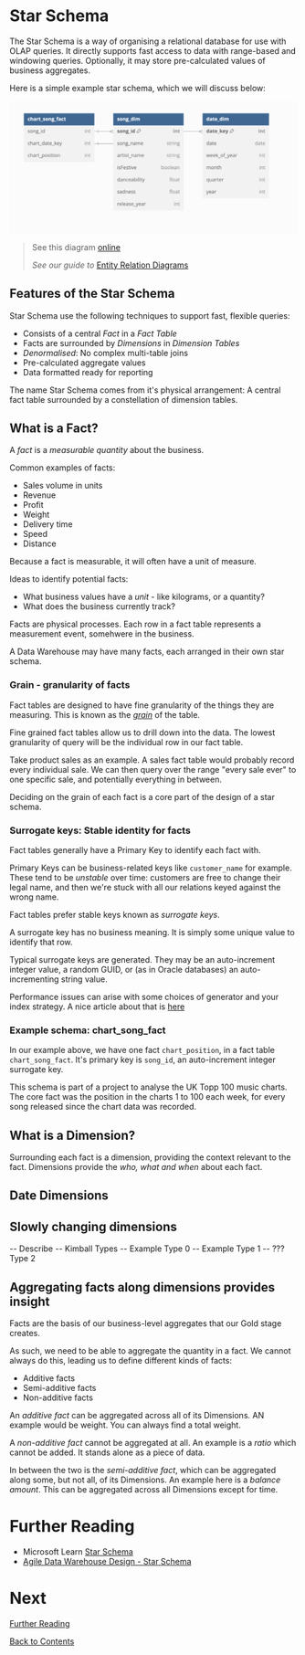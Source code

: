 # Star Schema

The Star Schema is a way of organising a relational database for use with OLAP queries. It directly supports fast access to data with range-based and windowing queries. Optionally, it may store pre-calculated values of business aggregates.

Here is a simple example star schema, which we will discuss below:

![Image of Star Schema for UK charts data shoing a song facts table with two dimensions](/images/uk-charts-star-schema.png)

> See this diagram [online](https://dbdiagram.io/d/UK-Charts-Star-Schema-679258cf37f5d6cbebb53dcf)
>
> _See our guide to_ [Entity Relation Diagrams](https://github.com/bjss-data-academy/entity-relation-diagrams/blob/main/README.md)

## Features of the Star Schema

Star Schema use the following techniques to support fast, flexible queries:

- Consists of a central _Fact_ in a _Fact Table_
- Facts are surrounded by _Dimensions_ in _Dimension Tables_
- _Denormalised_: No complex multi-table joins
- Pre-calculated aggregate values
- Data formatted ready for reporting

The name Star Schema comes from it's physical arrangement: A central fact table surrounded by a constellation of dimension tables.

## What is a Fact?

A _fact_ is a _measurable quantity_ about the business.

Common examples of facts:

- Sales volume in units
- Revenue
- Profit
- Weight
- Delivery time
- Speed
- Distance

Because a fact is measurable, it will often have a unit of measure.

Ideas to identify potential facts:

- What business values have a _unit_ - like kilograms, or a quantity?
- What does the business currently track?

Facts are physical processes. Each row in a fact table represents a measurement event, somehwere in the business.

A Data Warehouse may have many facts, each arranged in their own star schema.

### Grain - granularity of facts

Fact tables are designed to have fine granularity of the things they are measuring. This is known as the [_grain_](https://www.kimballgroup.com/data-warehouse-business-intelligence-resources/kimball-techniques/dimensional-modeling-techniques/grain/) of the table.

Fine grained fact tables allow us to drill down into the data. The lowest granularity of query will be the individual row in our fact table.

Take product sales as an example. A sales fact table would probably record every individual sale. We can then query over the range "every sale ever" to one specific sale, and potentially everything in between.

Deciding on the grain of each fact is a core part of the design of a star schema.

### Surrogate keys: Stable identity for facts

Fact tables generally have a Primary Key to identify each fact with.

Primary Keys can be business-related keys like `customer_name` for example. These tend to be _unstable_ over time: customers are free to change their legal name, and then we're stuck with all our relations keyed against the wrong name.

Fact tables prefer stable keys known as _surrogate keys_.

A surrogate key has no business meaning. It is simply some unique value to identify that row.

Typical surrogate keys are generated. They may be an auto-increment integer value, a random GUID, or (as in Oracle databases) an auto-incrementing string value.

Performance issues can arise with some choices of generator and your index strategy. A nice article about that is [here](https://blog.novanet.no/careful-with-guid-as-clustered-index/)

### Example schema: chart_song_fact

In our example above, we have one fact `chart_position`, in a fact table `chart_song_fact`. It's primary key is `song_id`, an auto-increment integer surrogate key.

This schema is part of a project to analyse the UK Topp 100 music charts. The core fact was the position in the charts 1 to 100 each week, for every song released since the chart data was recorded.

## What is a Dimension?

Surrounding each fact is a dimension, providing the context relevant to the fact. Dimensions provide the _who, what and when_ about each fact.

## Date Dimensions

## Slowly changing dimensions

-- Describe
-- Kimball Types
-- Example Type 0
-- Example Type 1
-- ??? Type 2

## Aggregating facts along dimensions provides insight

Facts are the basis of our business-level aggregates that our Gold stage creates.

As such, we need to be able to aggregate the quantity in a fact. We cannot always do this, leading us to define different kinds of facts:

- Additive facts
- Semi-additive facts
- Non-additive facts

An _additive fact_ can be aggregated across all of its Dimensions. AN example would be weight. You can always find a total weight.

A _non-additive fact_ cannot be aggregated at all. An example is a _ratio_ which cannot be added. It stands alone as a piece of data.

In between the two is the _semi-additive fact_, which can be aggregated along some, but not all, of its Dimensions. An example here is a _balance amount_. This can be aggregated across all Dimensions except for time.

# Further Reading

- Microsoft Learn [Star Schema](https://learn.microsoft.com/en-us/power-bi/guidance/star-schema)
- [Agile Data Warehouse Design - Star Schema](https://learning.oreilly.com/videos/agile-data-warehouse/9781771374095/9781771374095-video229162/)

# Next

[Further Reading](/further-reading.md)

[Back to Contents](/contents.md)
